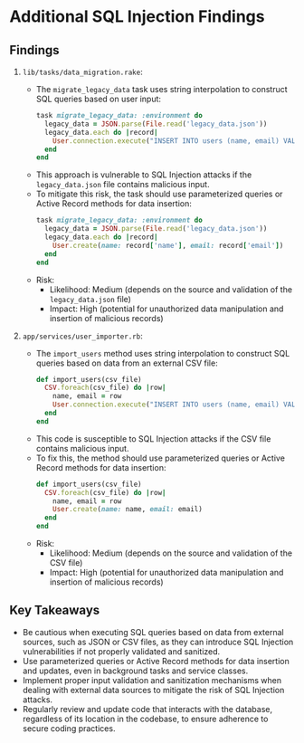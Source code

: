 # Additional SQL Injection Findings

## Findings

1. `lib/tasks/data_migration.rake`:
   - The `migrate_legacy_data` task uses string interpolation to construct SQL queries based on user input:
     ```ruby
     task migrate_legacy_data: :environment do
       legacy_data = JSON.parse(File.read('legacy_data.json'))
       legacy_data.each do |record|
         User.connection.execute("INSERT INTO users (name, email) VALUES ('#{record['name']}', '#{record['email']}')")
       end
     end
     ```
   - This approach is vulnerable to SQL Injection attacks if the `legacy_data.json` file contains malicious input.
   - To mitigate this risk, the task should use parameterized queries or Active Record methods for data insertion:
     ```ruby
     task migrate_legacy_data: :environment do
       legacy_data = JSON.parse(File.read('legacy_data.json'))
       legacy_data.each do |record|
         User.create(name: record['name'], email: record['email'])
       end
     end
     ```
   - Risk:
     - Likelihood: Medium (depends on the source and validation of the `legacy_data.json` file)
     - Impact: High (potential for unauthorized data manipulation and insertion of malicious records)

2. `app/services/user_importer.rb`:
   - The `import_users` method uses string interpolation to construct SQL queries based on data from an external CSV file:
     ```ruby
     def import_users(csv_file)
       CSV.foreach(csv_file) do |row|
         name, email = row
         User.connection.execute("INSERT INTO users (name, email) VALUES ('#{name}', '#{email}')")
       end
     end
     ```
   - This code is susceptible to SQL Injection attacks if the CSV file contains malicious input.
   - To fix this, the method should use parameterized queries or Active Record methods for data insertion:
     ```ruby
     def import_users(csv_file)
       CSV.foreach(csv_file) do |row|
         name, email = row
         User.create(name: name, email: email)
       end
     end
     ```
   - Risk:
     - Likelihood: Medium (depends on the source and validation of the CSV file)
     - Impact: High (potential for unauthorized data manipulation and insertion of malicious records)

## Key Takeaways

- Be cautious when executing SQL queries based on data from external sources, such as JSON or CSV files, as they can introduce SQL Injection vulnerabilities if not properly validated and sanitized.
- Use parameterized queries or Active Record methods for data insertion and updates, even in background tasks and service classes.
- Implement proper input validation and sanitization mechanisms when dealing with external data sources to mitigate the risk of SQL Injection attacks.
- Regularly review and update code that interacts with the database, regardless of its location in the codebase, to ensure adherence to secure coding practices. 